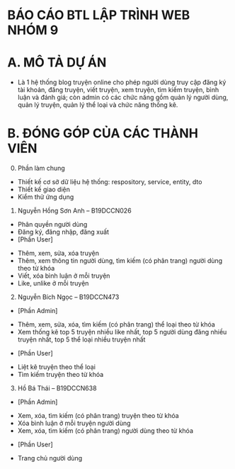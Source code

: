 # BÁO CÁO BTL LẬP TRÌNH WEB NHÓM 9

# A. MÔ TẢ DỰ ÁN
- Là 1 hệ thống blog truyện online cho phép người dùng truy cập đăng ký tài khoản, đăng truyện, viết truyện, xem truyện, tìm kiếm truyện, bình luận và đánh giá; còn admin có các chức năng gồm quản lý người dùng, quản lý truyện, quản lý thể loại và chức năng thống kê.  
# B. ĐÓNG GÓP CỦA CÁC THÀNH VIÊN
0. Phần làm chung
+ Thiết kế cơ sở dữ liệu hệ thống: respository, service, entity, dto
+ Thiết kế giao diện
+ Kiểm thử ứng dụng
1. Nguyễn Hồng Sơn Anh – B19DCCN026
+ Phân quyền người dùng
+ Đăng ký, đăng nhập, đăng xuất
+ [Phần User]
- Thêm, xem, sửa, xóa truyện
- Thêm, xem thông tin người dùng, tìm kiếm (có phân trang) người dùng theo từ khóa
- Viết, xóa bình luận ở mỗi truyện
- Like, unlike ở mỗi truyện
2. Nguyễn Bích Ngọc – B19DCCN473
+ [Phần Admin]
- Thêm, xem, sửa, xóa, tìm kiếm (có phân trang) thể loại theo từ khóa
- Xem thống kê top 5 truyện nhiều like nhất, top 5 người dùng đăng nhiều truyện nhất, top 5 thể loại nhiều truyện nhất 
+ [Phần User]
- Liệt kê truyện theo thể loại 
- Tìm kiếm truyện theo từ khóa
3. Hồ Bá Thái – B19DCCN638
+ [Phần Admin]
- Xem, xóa, tìm kiếm (có phân trang) truyện theo từ khóa
- Xóa bình luận ở mỗi truyện người dùng
- Xem, xóa, tìm kiếm (có phân trang) người dùng theo từ khóa
+ [Phần User]
- Trang chủ người dùng
